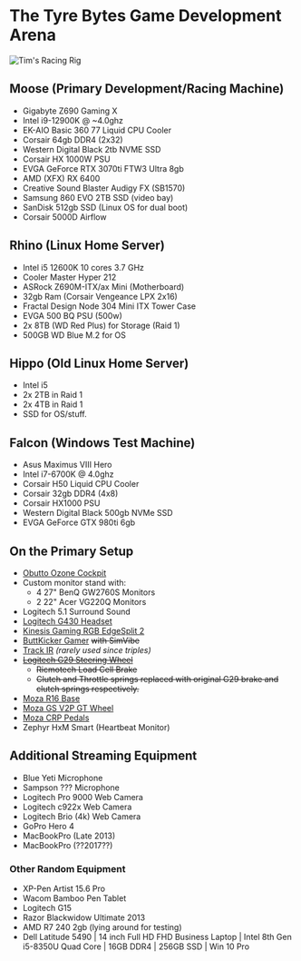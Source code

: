 # The Tyre Bytes Game Development Arena

![Tim's Racing Rig](https://www.timbeaudet.com/setup/content/now_with_6_monitors.png)

## Moose (Primary Development/Racing Machine)

- Gigabyte Z690 Gaming X
- Intel i9-12900K @ ~4.0ghz
- EK-AIO Basic 360 77 Liquid CPU Cooler
- Corsair 64gb DDR4 (2x32)
- Western Digital Black 2tb NVME SSD
- Corsair HX 1000W PSU
- EVGA GeForce RTX 3070ti FTW3 Ultra 8gb
- AMD (XFX) RX 6400
- Creative Sound Blaster Audigy FX (SB1570)
- Samsung 860 EVO 2TB SSD (video bay)
- SanDisk 512gb SSD (Linux OS for dual boot)
- Corsair 5000D Airflow

## Rhino (Linux Home Server)

- Intel i5 12600K 10 cores 3.7 GHz
- Cooler Master Hyper 212
- ASRock Z690M-ITX/ax Mini (Motherboard)
- 32gb Ram (Corsair Vengeance LPX 2x16)
- Fractal Design Node 304 Mini ITX Tower Case
- EVGA 500 BQ PSU (500w)
- 2x 8TB (WD Red Plus) for Storage (Raid 1)
- 500GB WD Blue M.2 for OS

## Hippo (Old Linux Home Server)

- Intel i5
- 2x 2TB in Raid 1
- 2x 4TB in Raid 1
- SSD for OS/stuff.

## Falcon (Windows Test Machine)

- Asus Maximus VIII Hero
- Intel i7-6700K @ 4.0ghz
- Corsair H50 Liquid CPU Cooler
- Corsair 32gb DDR4 (4x8)
- Corsair HX1000 PSU
- Western Digital Black 500gb NVMe SSD
- EVGA GeForce GTX 980ti 6gb

## On the Primary Setup

- [Obutto Ozone Cockpit](https://obutto.com/product/ozone-cockpit/)
- Custom monitor stand with:
  - 4 27" BenQ GW2760S Monitors
  - 2 22" Acer VG220Q Monitors
- Logitech 5.1 Surround Sound
- [Logitech G430 Headset](https://www.amazon.com/Logitech-981-000537-G430-Gaming-Headset/dp/B00CJ5FPUE)
- [Kinesis Gaming RGB EdgeSplit 2](https://gaming.kinesis-ergo.com/product/freestyle-edge/)
- [ButtKicker Gamer](https://thebuttkicker.com/products/buttkicker-gamer-plus) ~~with SimVibe~~
- [Track IR](https://www.trackir.com/) _(rarely used since triples)_
- ~~[Logitech G29 Steering Wheel](https://www.logitechg.com/en-us/products/driving/driving-force-racing-wheel.html)~~
  - ~~Ricmotech Load Cell Brake~~
  - ~~Clutch and Throttle springs replaced with original G29 brake and clutch springs respectively.~~
- [Moza R16 Base](https://mozaracing.com/product/wheel-base-r16/)
- [Moza GS V2P GT Wheel](https://mozaracing.com/product/gs-steering-wheel/)
- [Moza CRP Pedals](https://mozaracing.com/product/crp-pedals)
- Zephyr HxM Smart (Heartbeat Monitor)

## Additional Streaming Equipment

- Blue Yeti Microphone
- Sampson ??? Microphone
- Logitech Pro 9000 Web Camera
- Logitech c922x Web Camera
- Logitech Brio (4k) Web Camera
- GoPro Hero 4
- MacBookPro (Late 2013)
- MacBookPro (??2017??)

### Other Random Equipment

- XP-Pen Artist 15.6 Pro
- Wacom Bamboo Pen Tablet
- Logitech G15
- Razor Blackwidow Ultimate 2013
- AMD R7 240 2gb (lying around for testing)
- Dell Latitude 5490 | 14 inch Full HD FHD Business Laptop | Intel 8th Gen i5-8350U Quad Core | 16GB DDR4 | 256GB SSD | Win 10 Pro
